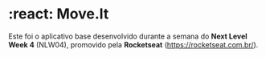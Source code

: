 # :react: Move.It

Este foi o aplicativo base desenvolvido durante a semana do **Next Level Week 4** (NLW04), promovido pela **Rocketseat** (https://rocketseat.com.br/).
